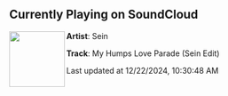 ## Currently Playing on SoundCloud

[<img align="left" width="100" src="https://i1.sndcdn.com/artworks-lXB7phwG4rTCzzet-l0bA9w-t500x500.jpg">](https://soundcloud.com/seinjuhyung/my-humps-love-parade-sein-edit-1)

**Artist**: Sein 

**Track**: My Humps Love Parade (Sein Edit)

Last updated at 12/22/2024, 10:30:48 AM
